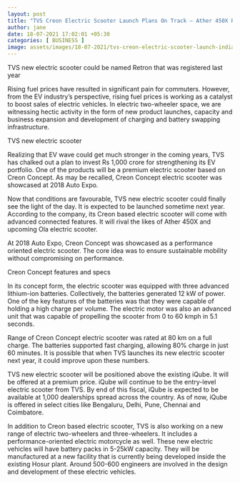 ```yaml
---
layout: post
title: "TVS Creon Electric Scooter Launch Plans On Track – Ather 450X Rival"
author: jane 
date: 18-07-2021 17:02:01 +05:30 
categories: [ BUSINESS ] 
image: assets/images/18-07-2021/tvs-creon-electric-scooter-launch-india.jpg
---
```

TVS new electric scooter could be named Retron that was registered last year

Rising fuel prices have resulted in significant pain for commuters. However, from the EV industry’s perspective, rising fuel prices is working as a catalyst to boost sales of electric vehicles. In electric two-wheeler space, we are witnessing hectic activity in the form of new product launches, capacity and business expansion and development of charging and battery swapping infrastructure.

TVS new electric scooter

Realizing that EV wave could get much stronger in the coming years, TVS has chalked out a plan to invest Rs 1,000 crore for strengthening its EV portfolio. One of the products will be a premium electric scooter based on Creon Concept. As may be recalled, Creon Concept electric scooter was showcased at 2018 Auto Expo.

Now that conditions are favourable, TVS new electric scooter could finally see the light of the day. It is expected to be launched sometime next year. According to the company, its Creon based electric scooter will come with advanced connected features. It will rival the likes of Ather 450X and upcoming Ola electric scooter.

At 2018 Auto Expo, Creon Concept was showcased as a performance oriented electric scooter. The core idea was to ensure sustainable mobility without compromising on performance.

Creon Concept features and specs

In its concept form, the electric scooter was equipped with three advanced lithium-ion batteries. Collectively, the batteries generated 12 kW of power. One of the key features of the batteries was that they were capable of holding a high charge per volume. The electric motor was also an advanced unit that was capable of propelling the scooter from 0 to 60 kmph in 5.1 seconds.

Range of Creon Concept electric scooter was rated at 80 km on a full charge. The batteries supported fast charging, allowing 80% charge in just 60 minutes. It is possible that when TVS launches its new electric scooter next year, it could improve upon these numbers.

TVS new electric scooter will be positioned above the existing iQube. It will be offered at a premium price. iQube will continue to be the entry-level electric scooter from TVS. By end of this fiscal, iQube is expected to be available at 1,000 dealerships spread across the country. As of now, iQube is offered in select cities like Bengaluru, Delhi, Pune, Chennai and Coimbatore.

In addition to Creon based electric scooter, TVS is also working on a new range of electric two-wheelers and three-wheelers. It includes a performance-oriented electric motorcycle as well. These new electric vehicles will have battery packs in 5-25kW capacity. They will be manufactured at a new facility that is currently being developed inside the existing Hosur plant. Around 500-600 engineers are involved in the design and development of these electric vehicles.